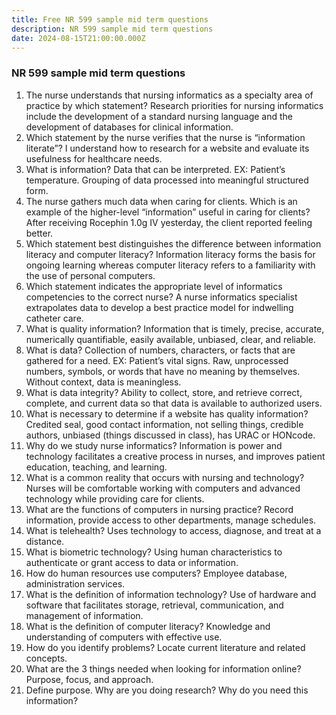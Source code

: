 ```yaml
---
title: Free NR 599 sample mid term questions
description: NR 599 sample mid term questions
date: 2024-08-15T21:00:00.000Z
---
```


### NR 599 sample mid term questions

1. The nurse understands that nursing informatics as a specialty area of practice by which statement?
   Research priorities for nursing informatics include the development of a standard nursing language and the development of databases for clinical information.
2. Which statement by the nurse verifies that the nurse is “information literate”?
   I understand how to research for a website and evaluate its usefulness for healthcare needs.
3. What is information?
   Data that can be interpreted. EX: Patient’s temperature. Grouping of data processed into meaningful structured form.
4. The nurse gathers much data when caring for clients. Which is an example of the higher-level “information” useful in caring for clients?
   After receiving Rocephin 1.0g IV yesterday, the client reported feeling better.
5. Which statement best distinguishes the difference between information literacy and computer literacy?
   Information literacy forms the basis for ongoing learning whereas computer literacy refers to a familiarity with the use of personal computers.
6. Which statement indicates the appropriate level of informatics competencies to the correct nurse?
   A nurse informatics specialist extrapolates data to develop a best practice model for indwelling catheter care.
7. What is quality information?
   Information that is timely, precise, accurate, numerically quantifiable, easily available, unbiased, clear, and reliable.
8. What is data?
   Collection of numbers, characters, or facts that are gathered for a need. EX: Patient’s vital signs. Raw, unprocessed numbers, symbols, or words that have no meaning by themselves. Without context, data is meaningless.
9. What is data integrity?
   Ability to collect, store, and retrieve correct, complete, and current data so that data is available to authorized users.
10. What is necessary to determine if a website has quality information?
    Credited seal, good contact information, not selling things, credible authors, unbiased (things discussed in class), has URAC or HONcode.
11. Why do we study nurse informatics?
    Information is power and technology facilitates a creative process in nurses, and improves patient education, teaching, and learning.
12. What is a common reality that occurs with nursing and technology?
    Nurses will be comfortable working with computers and advanced technology while providing care for clients.
13. What are the functions of computers in nursing practice?
    Record information, provide access to other departments, manage schedules.
14. What is telehealth?
    Uses technology to access, diagnose, and treat at a distance.
15. What is biometric technology?
    Using human characteristics to authenticate or grant access to data or information.
16. How do human resources use computers?
    Employee database, administration services.
17. What is the definition of information technology?
    Use of hardware and software that facilitates storage, retrieval, communication, and management of information.
18. What is the definition of computer literacy?
    Knowledge and understanding of computers with effective use.
19. How do you identify problems?
    Locate current literature and related concepts.
20. What are the 3 things needed when looking for information online?
    Purpose, focus, and approach.
21. Define purpose.
    Why are you doing research? Why do you need this information?
